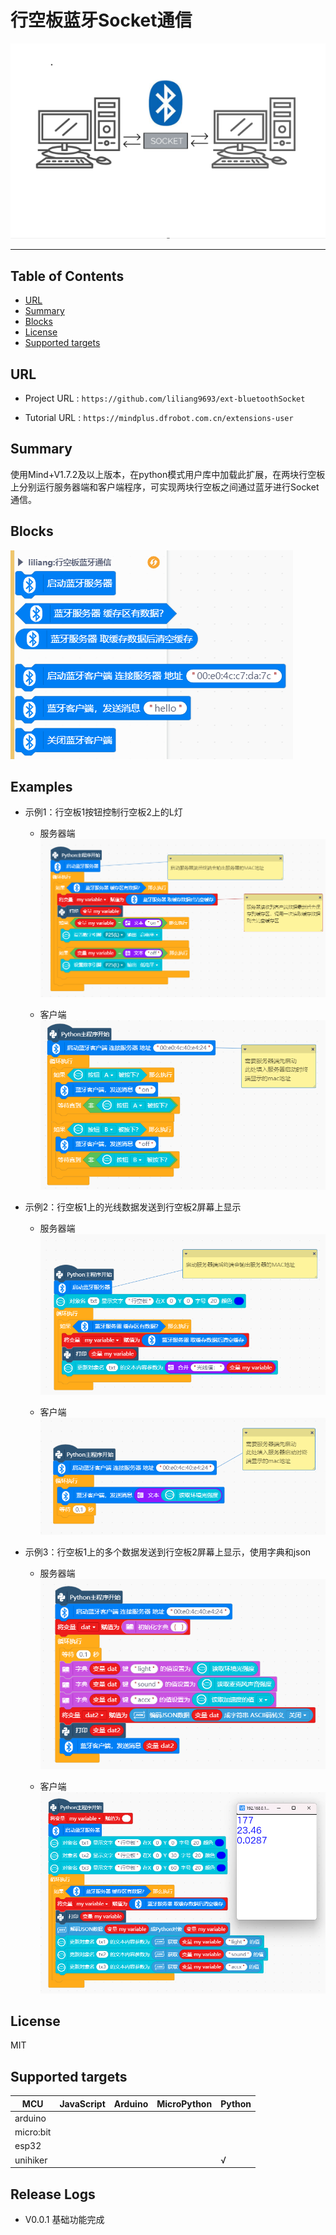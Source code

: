 # 行空板蓝牙Socket通信


![](./python/_images/featured.png)

---------------------------------------------------------

## Table of Contents

* [URL](#url)
* [Summary](#summary)
* [Blocks](#blocks)
* [License](#license)
* [Supported targets](#Supportedtargets)

## URL
* Project URL : ```https://github.com/liliang9693/ext-bluetoothSocket```

* Tutorial URL : ```https://mindplus.dfrobot.com.cn/extensions-user```

    




## Summary
使用Mind+V1.7.2及以上版本，在python模式用户库中加载此扩展，在两块行空板上分别运行服务器端和客户端程序，可实现两块行空板之间通过蓝牙进行Socket通信。

## Blocks

![](./python/_images/blocks.png)



## Examples
- 示例1：行空板1按钮控制行空板2上的L灯
    - 服务器端  
    ![](./python/_images/examples0.png)  

    - 客户端  
    ![](./python/_images/examples1.png)  

- 示例2：行空板1上的光线数据发送到行空板2屏幕上显示

    - 服务器端  
    ![](./python/_images/examples3.png)  

    - 客户端  
    ![](./python/_images/examples4.png)  

- 示例3：行空板1上的多个数据发送到行空板2屏幕上显示，使用字典和json

    - 服务器端  
    ![](./python/_images/examples5.png)  

    - 客户端  
    ![](./python/_images/examples6.png)  


## License

MIT

## Supported targets

MCU                | JavaScript    | Arduino   | MicroPython    | Python 
------------------ | :----------: | :----------: | :---------: | -----
arduino        |             |              |             | 
micro:bit        |             |              |             | 
esp32        |             |              |             | 
unihiker        |             |              |             | √

## Release Logs

* V0.0.1  基础功能完成
